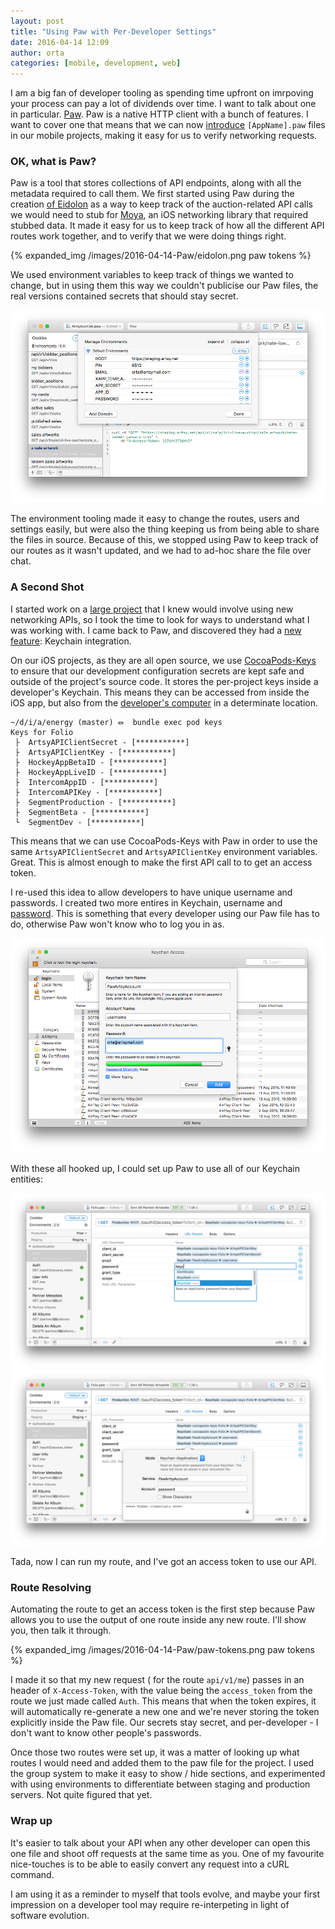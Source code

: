 ```yaml
---
layout: post
title: "Using Paw with Per-Developer Settings"
date: 2016-04-14 12:09
author: orta
categories: [mobile, development, web]
---
```


I am a big fan of developer tooling as spending time upfront on imrpoving your process can pay a lot of dividends over time. I want to talk about one in particular. [Paw](https://luckymarmot.com/paw). Paw is a native HTTP client with a bunch of features. I want to cover one that means that we can now [introduce](https://github.com/artsy/energy/pull/192) `[AppName].paw` files in our mobile projects, making it easy for us to verify networking requests.

<!-- more -->

### OK, what is Paw?

Paw is a tool that stores collections of API endpoints, along with all the metadata required to call them. We first started using Paw during the creation [of Eidolon](https://github.com/artsy/eidolon/blob/master/Kiosk/Stubbed%20Responses/Me.json) as a way to keep track of the auction-related API calls we would need to stub for [Moya](http://cocoapods.org/pods/moya), an iOS networking library that required stubbed data. It made it easy for us to keep track of how all the different API routes work together, and to verify that we were doing things right.

{% expanded_img /images/2016-04-14-Paw/eidolon.png paw tokens %}

We used environment variables to keep track of things we wanted to change, but in using them this way we couldn't publicise our Paw files, the real versions contained secrets that should stay secret.

![Environments for Eidolon](/images/2016-04-14-Paw/eidolon-env.png)

 The environment tooling made it easy to change the routes, users and settings easily, but were also the thing keeping us from being able to share the files in source. Because of this, we stopped using Paw to keep track of our routes as it wasn't updated, and we had to ad-hoc share the file over chat.

### A Second Shot

I started work on a [large project](https://github.com/artsy/energy/pull/189) that I knew would involve using new networking APIs, so I took the time to look for ways to understand what I was working with. I came back to Paw, and discovered they had a [new feature](https://blog.luckymarmot.com/posts/paw-23-keep-it-secret-keep-it-safe/): Keychain integration.

On our iOS projects, as they are all open source, we use [CocoaPods-Keys](https://github.com/orta/cocoapods-keys) to ensure that our development configuration secrets are kept safe and outside of the project's source code. It stores the per-project keys inside a developer's Keychain. This means they can be accessed from inside the iOS app, but also from the [developer's computer](/images/2016-04-14-Paw/keychain.png) in a determinate location.

```
~/d/i/a/energy (master) ⏛  bundle exec pod keys
Keys for Folio
 ├  ArtsyAPIClientSecret - [***********]
 ├  ArtsyAPIClientKey - [***********]
 ├  HockeyAppBetaID - [***********]
 ├  HockeyAppLiveID - [***********]
 ├  IntercomAppID - [***********]
 ├  IntercomAPIKey - [***********]
 ├  SegmentProduction - [***********]
 ├  SegmentBeta - [***********]
 └  SegmentDev - [***********]
```

This means that we can use CocoaPods-Keys with Paw in order to use the same `ArtsyAPIClientSecret` and `ArtsyAPIClientKey` environment variables. Great. This is almost enough to make the first API call to to get an access token.

I re-used this idea to allow developers to have unique username and passwords. I created two more entires in Keychain, username and [password](/images/2016-04-14-Paw/keychain-password.png). This is something that every developer using our Paw file has to do, otherwise Paw won't know who to log you in as.

![Keychain Email](/images/2016-04-14-Paw/keychain-username.png)

With these all hooked up, I could set up Paw to use all of our Keychain entities:

![Paw Adding Keychain](/images/2016-04-14-Paw/paw-adding-keychain.png)
![Paw Setting Password](/images/2016-04-14-Paw/paw-setting-password.png)

Tada, now I can run my route, and I've got an access token to use our API.

### Route Resolving

Automating the route to get an access token is the first step because Paw allows you to use the output of one route inside any new route. I'll show you, then talk it through.

{% expanded_img /images/2016-04-14-Paw/paw-tokens.png paw tokens %}

I made it so that my new request ( for the route `api/v1/me`)  passes in an header of `X-Access-Token`, with the value being the `access_token` from the route we just made called `Auth`. This means that when the token expires, it will automatically re-generate a new one and we're never storing the token explicitly inside the Paw file. Our secrets stay secret, and per-developer - I don't want to know other people's passwords.

Once those two routes were set up, it was a matter of looking up what routes I would need and added them to the paw file for the project. I used the group system to make it easy to show / hide sections, and experimented with using environments to differentiate between staging and production servers. Not quite figured that yet.

### Wrap up

It's easier to talk about your API when any other developer can open this one file and shoot off requests at the same time as you. One of my favourite nice-touches is to be able to easily convert any request into a cURL command.

I am using it as a reminder to myself that tools evolve, and maybe your first impression on a developer tool may require re-interpeting in light of software evolution.
